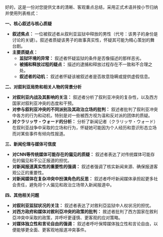 好的，这是一份对您提供文本的清晰、客观重点总结，采用正式术语并按小节归纳并使用列表格式：

**一、核心叙述与核心质疑**

*   **叙述焦点：** 一位被叙述者从叙利亚监狱中释放的男性（代号：该男子的身份是讨论的关键）。叙述者质疑该男子的故事真实性，怀疑其可能为精心策划的舞台剧。
*   **主要质疑点：**
    *   **监狱环境的异常：** 叙述者怀疑监狱的条件是否像描述的那样恶劣。
    *   **被捕和释放过程的疑点：**  描述的逮捕和释放过程存在不一致和不合理之处。
    *   **叙述者的动机：**  叙述者怀疑该被叙述者是否故意隐瞒或提供虚假信息。

**二、对叙利亚局势和相关人物的背景分析**

*   **对叙利亚内战及其影响的关注：** 叙述者分析了叙利亚冲突的复杂性，以及西方国家对叙利亚冲突的态度和干预。
*   **对参与叙利亚冲突的不同派别及其政治立场的批判：** 叙述者批判了叙利亚冲突中各方的行为和动机，特别是对一些被西方视为温和反对派的团体的质疑。
*   **对クラリッサ・ウォード的分析：** 分析了新闻记者（クラリッサ・ウォード）在叙利亚战争中采取的立场和行为，怀疑她可能因为个人经历和意识形态立场而对某些事件有倾向性报道。

**三、新闻伦理与媒体可信度**

*   **对CNN等传统媒体可能存在的偏见的质疑：** 叙述者表达了对传统媒体可能存在的偏见和不公正报道的担忧。
*   **对新闻报道真实性的重要性的强调：** 叙述者强调了核实新闻来源、确保报道客观公正的重要性。
*    **对新闻媒体在复杂冲突中扮演角色的反思：** 叙述者呼吁新闻媒体承担起更多社会责任，避免将个人偏见和政治立场带入新闻报道中。

**四、其他相关问题**

*   **对叙利亚监狱状况的关注：** 叙述者表达了对敘利亞监狱中人权状况的担忧。
*   **对西方政府和媒体对敘利亞冲突的政策的批判：** 敘述者批判了西方国家在敘利亞冲突中采取的政策，并呼吁更谨慎、更客观的应对策略。
*   **对媒体独立性和言论自由的强调：** 叙述者呼吁保障媒体独立性和言论自由，以便能够更全面、更客观地报道冲突事件。